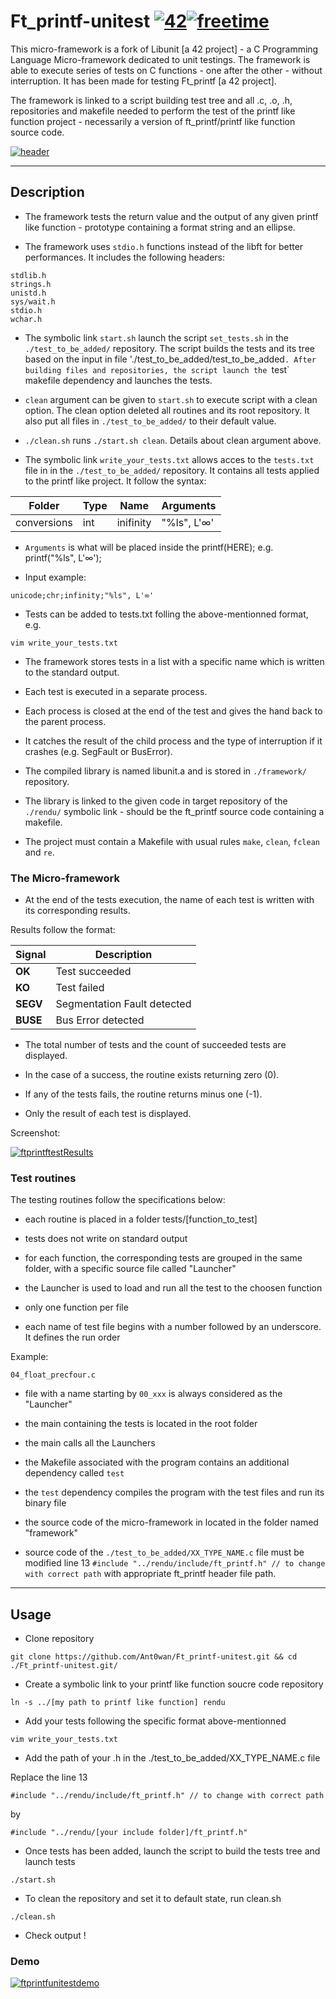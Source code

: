 # Ft_printf-unitest [![42](https://i.imgur.com/9NXfcit.jpg)](i.imgur.com/9NXfcit.jpg)[![freetime](https://i.imgur.com/8IcDLkc.png)](i.imgur.com/8IcDLkc.png)

This micro-framework is a fork of Libunit [a 42 project] - a C Programming Language Micro-framework dedicated to unit testings. The framework is able to execute series of tests on C functions - one after the other - without interruption. It has been made for testing Ft_printf [a 42 project].

The framework is linked to a script building test tree and all .c, .o, .h, repositories and makefile needed to perform the test of the printf like function project - necessarily a version of ft_printf/printf like function source code.

[![header](https://i.imgur.com/CkiN5q7.png)](i.imgur.com/CkiN5q7.png)

---

## Description

- The framework tests the return value and the output of any given printf like function - prototype containing a format string and an ellipse.

- The framework uses `stdio.h` functions instead of the libft for better performances. It includes the following headers:

```shell=
stdlib.h
strings.h
unistd.h
sys/wait.h
stdio.h
wchar.h
```

- The symbolic link `start.sh` launch the script `set_tests.sh` in the `./test_to_be_added/` repository. The script builds the tests and its tree based on the input in file './test_to_be_added/test_to_be_added`. After building files and repositories, the script launch the `test` makefile dependency and launches the tests.

- `clean` argument can be given to `start.sh` to execute script with a clean option. The clean option deleted all routines and its root repository. It also put all files in `./test_to_be_added/` to their default value.

- `./clean.sh` runs `./start.sh clean`. Details about clean argument above.

- The symbolic link `write_your_tests.txt` allows acces to the `tests.txt` file in in the `./test_to_be_added/` repository. It contains all tests applied to the printf like project. It follow the syntax:

| Folder      | Type  | Name      | Arguments   |
| ----------- | ----- | --------- | ----------- |
| conversions |  int  | inifinity | "%ls", L'∞' |

- `Arguments` is what will be placed inside the printf(HERE); e.g. printf("%ls", L'∞');

- Input example:

```shell=
unicode;chr;infinity;"%ls", L'∞'
```

- Tests can be added to tests.txt folling the above-mentionned format, e.g.

```shell=
vim write_your_tests.txt
```

- The framework stores tests in a list with a specific name which is written to the standard output.

- Each test is executed in a separate process.

- Each process is closed at the end of the test and gives the hand back to the parent process.

- It catches the result of the child process and the type of interruption if it crashes (e.g. SegFault or BusError).

- The compiled library is named libunit.a and is stored in `./framework/` repository.

- The library is linked to the given code in target repository of the `./rendu/` symbolic link - should be the ft_printf source code containing a makefile.

- The project must contain a Makefile with usual rules `make`, `clean`, `fclean` and `re`.

### The Micro-framework

- At the end of the tests execution, the name of each test is written with its corresponding results.

Results follow the format:

| Signal | Description |
| --- | --- |
| **OK** | Test succeeded |
| **KO** | Test failed |
| **SEGV** | Segmentation Fault detected |
| **BUSE** | Bus Error detected |

- The total number of tests and the count of succeeded tests are displayed.

- In the case of a success, the routine exists returning zero (0).

- If any of the tests fails, the routine returns minus one (-1).

- Only the result of each test is displayed.

Screenshot:

[![ftprintftestResults](https://i.imgur.com/Gsk2tb9.png)](i.imgur.com/Gsk2tb9.png)

### Test routines

The testing routines follow the specifications below:

- each routine is placed in a folder tests/[function_to_test]

- tests does not write on standard output

- for each function, the corresponding tests are grouped in the same folder, with a specific source file called "Launcher"

- the Launcher is used to load and run all the test to the choosen function

- only one function per file

- each name of test file begins with a number followed by an underscore. It defines the run order

Example:
```shell=
04_float_precfour.c
```

- file with a name starting by ```00_xxx``` is always considered as the "Launcher"

- the main containing the tests is located in the root folder

- the main calls all the Launchers

- the Makefile associated with the program contains an additional dependency called ```test```

- the ```test``` dependency compiles the program with the test files and run its binary file

- the source code of the micro-framework in located in the folder named "framework"

- source code of the `./test_to_be_added/XX_TYPE_NAME.c` file must be modified line 13 `#include "../rendu/include/ft_printf.h" // to change with correct path` with appropriate ft_printf header file path.

---

## Usage

- Clone repository

```shell=
git clone https://github.com/Ant0wan/Ft_printf-unitest.git && cd ./Ft_printf-unitest.git/
```

- Create a symbolic link to your printf like function soucre code repository

```shell=
ln -s ../[my path to printf like function] rendu
```

- Add your tests following the specific format above-mentionned

```shell=
vim write_your_tests.txt
```

- Add the path of your .h in the ./test_to_be_added/XX_TYPE_NAME.c file

Replace the line 13
```shell=
#include "../rendu/include/ft_printf.h" // to change with correct path
```
by
```shell=
#include "../rendu/[your include folder]/ft_printf.h"
```


- Once tests has been added, launch the script to build the tests tree and launch tests

```shell=
./start.sh
```

- To clean the repository and set it to default state, run clean.sh
```shell=
./clean.sh
```

- Check output !

### Demo

[![ftprintfunitestdemo](https://i.imgur.com/G9irtBB.gif)](i.imgur.com/G9irtBB.gif)
